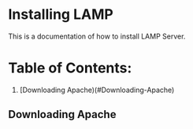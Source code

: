 # Installing LAMP
This is a documentation of how to install LAMP Server.
# Table of Contents:
1. [Downloading Apache)(#Downloading-Apache)


## Downloading Apache
